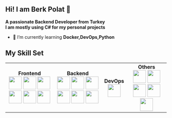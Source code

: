 ## Hi! I am Berk Polat 👋
**A passionate Backend Developer from Turkey** <br/>
**I am mostly using C# for my personal projects** <br/>
- 🌱 I’m currently learning **Docker,DevOps,Python**

## My Skill Set

<table>
  <tr>
    <td align="center">
      <strong>Frontend</strong><br>
      <img src="https://cdn.jsdelivr.net/gh/devicons/devicon/icons/python/python-original.svg" width="40" height="40"/> 
      <img src="https://cdn.jsdelivr.net/gh/devicons/devicon/icons/flask/flask-original.svg" width="40" height="40"/> 
      <img src="https://cdn.jsdelivr.net/gh/devicons/devicon/icons/html5/html5-original.svg" width="40" height="40"/> 
      <img src="https://cdn.jsdelivr.net/gh/devicons/devicon/icons/css3/css3-original.svg" width="40" height="40"/> 
      <img src="https://cdn.jsdelivr.net/gh/devicons/devicon/icons/javascript/javascript-original.svg" width="40" height="40"/> 
      <img src="https://cdn.jsdelivr.net/gh/devicons/devicon/icons/bootstrap/bootstrap-original.svg" width="40" height="40"/>
    </td>
    <td align="center">
      <strong>Backend</strong><br>
      <img src="https://cdn.jsdelivr.net/gh/devicons/devicon/icons/dotnetcore/dotnetcore-original.svg" width="40" height="40"/> 
      <img src="https://cdn.jsdelivr.net/gh/devicons/devicon/icons/csharp/csharp-original.svg" width="40" height="40"/> 
      <img src="https://cdn.jsdelivr.net/gh/devicons/devicon/icons/microsoftsqlserver/microsoftsqlserver-plain.svg" width="40" height="40"/> 
      <img src="https://cdn.jsdelivr.net/gh/devicons/devicon/icons/mysql/mysql-original.svg" width="40" height="40"/> 
      <img src="https://cdn.jsdelivr.net/gh/devicons/devicon/icons/postgresql/postgresql-original.svg" width="40" height="40"/> 
      <img src="https://cdn.jsdelivr.net/gh/devicons/devicon/icons/git/git-original.svg" width="40" height="40"/>
    </td>
    <td align="center">
      <strong>DevOps</strong><br>
      <img src="https://cdn.jsdelivr.net/gh/devicons/devicon/icons/docker/docker-original.svg" width="40" height="40"/>
    </td>
    <td align="center">
      <strong>Others</strong><br>
      <img src="https://cdn.jsdelivr.net/gh/devicons/devicon/icons/rabbitmq/rabbitmq-original.svg" width="40" height="40"/> 
      <img src="https://cdn.jsdelivr.net/gh/devicons/devicon/icons/kotlin/kotlin-original.svg" width="40" height="40"/> 
      <img src="https://cdn.jsdelivr.net/gh/devicons/devicon/icons/apache/apache-original-wordmark.svg" width="40" height="40"/> 
      <img src="https://cdn.jsdelivr.net/gh/devicons/devicon/icons/apache/apache-original.svg" width="40" height="40"/> 
      <img src="https://cdn.jsdelivr.net/gh/devicons/devicon/icons/apache-spark/apache-spark-original.svg" width="40" height="40"/>
    </td>
  </tr>
</table>



<!--
**berk2k/berk2k** is a ✨ _special_ ✨ repository because its `README.md` (this file) appears on your GitHub profile.

Here are some ideas to get you started:

- 🔭 I’m currently working on ...
- 🌱 I’m currently learning ...
- 👯 I’m looking to collaborate on ...
- 🤔 I’m looking for help with ...
- 💬 Ask me about ...
- 📫 How to reach me: ...
- 😄 Pronouns: ...
- ⚡ Fun fact: ...
-->
